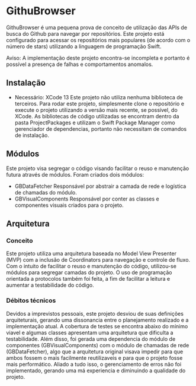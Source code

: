 # GithuBrowser

GithuBrowser é uma pequena prova de conceito de utilização das APIs de busca do Github para navegar por repositórios. Este projeto está configurado para acessar os repositórios mais populares (de acordo com o número de stars) utilizando a linguagem de programação Swift.

Aviso: A implementação deste projeto encontra-se incompleta e portanto é possível a presença de falhas e comportamentos anomalos.

## Instalação
* Necessário: XCode 13
Este projeto não utiliza nenhuma biblioteca de terceiros. Para rodar este projeto, simplesmente clone o repositório e execute o projeto utilizando a versão mais recente, se possível, do XCode. 
As bibliotecas de código utilizadas se encontram dentro da pasta ProjectPackages e utilizam o Swift Package Manager como gerenciador de dependencias, portanto não necessitam de comandos de instalação.

## Módulos
Este projeto visa segregar o código visando facilitar o reuso e manutenção futura através de módulos. 
Foram criados dois módulos:
* GBDataFetcher
Responsável por abstrair a camada de rede e logística de chamadas do módulo.
* GBVisualComponents
Responsável por conter as classes e componentes visuais criados para o projeto.

## Arquitetura
### Conceito
Este projeto utiliza uma arquitetura baseada no Model View Presenter (MVP) com a inclusão de Coordinators para navegação e controle de fluxo.
Com o intuito de facilitar o reuso e manutenção do código, utilizou-se módulos para segregar camadas do projeto. O uso de programação orientada a protocolos também foi feita, a fim de facilitar a leitura e aumentar a testabilidade do código.
### Débitos técnicos
Devidos a imprevistos pessoais, este projeto desviou de suas definições arquiteturais, gerando uma dissonancia entre o planejamento realizado e a implementação atual.
A cobertura de testes se encontra abaixo do mínimo viavel e algumas classes apresentam uma arquitetura que dificulta a testabilidade.
Além disso, foi gerada uma dependencia do módulo de componentes (GBVisualComponents) com o módulo de chamadas de rede (GBDataFetcher), algo que a arquitetura original visava impedir para que ambos fossem o mais facilmente reutilizaveis e para que o projeto fosse mais performático.
Aliado a tudo isso, o gerenciamento de erros não foi implementado, gerando uma má experiencia e diminuindo a qualidade do projeto.


